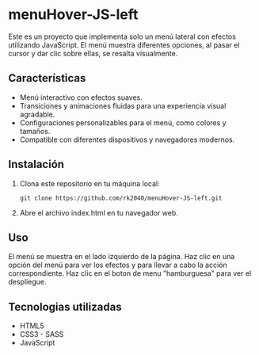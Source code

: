 # menuHover-JS-left

Este es un proyecto que implementa solo un menú lateral con efectos utilizando JavaScript. El menú muestra diferentes opciones, al pasar el cursor y dar clic sobre ellas, se resalta visualmente.

## Características

- Menú interactivo con efectos suaves.
- Transiciones y animaciones fluidas para una experiencia visual agradable.
- Configuraciones personalizables para el menú, como colores y tamaños.
- Compatible con diferentes dispositivos y navegadores modernos.

## Instalación

1. Clona este repositorio en tu máquina local:

   ```shell
   git clone https://github.com/rk2040/menuHover-JS-left.git

2. Abre el archivo index.html en tu navegador web.

## Uso

El menú se muestra en el lado izquierdo de la página.
Haz clic en una opción del menú para ver los efectos y para llevar a cabo la acción correspondiente.
Haz clic en el boton de menu "hamburguesa" para ver el despliegue.

## Tecnologias utilizadas

* HTML5
* CSS3 - SASS
* JavaScript
